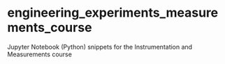 # engineering_experiments_measurements_course
Jupyter Notebook (Python) snippets for the Instrumentation and Measurements course
